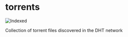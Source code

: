 torrents 
========
![Indexed](https://img.shields.io/badge/indexed-96370-blue)

Collection of torrent files discovered in the DHT network
